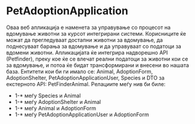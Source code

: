 # PetAdoptionApplication
Оваа веб апликација е наменета за управување со процесот на вдомување животни за курсот интегрирани системи. Корисниците ќе можат да прегледуваат достапни животни за вдомување, да поднесуваат барања за вдомување и да управуваат со податоци за вдомени животни. Апликацијата ќе интегрира надворешно API (Petfinder), преку кое ќе се влечат реални податоци за животни кои се за вдомување, и потоа ќе бидат трансформирани и внесени во нашата база. Ентитети кои би ги имало се: Animal, AdoptionForm, AdoptionShelter, PetAdoptionApplicationUser, Species и DTO за екстерното API: PetFinderAnimal. Релациите меѓу нив би биле: <br>
<ul>
<li>1-* меѓу Species и Animal</li>
<li>1-* меѓу AdoptionShelter и Animal</li>
<li>1-* меѓу Animal и AdoptionForm</li>
<li>1-* меѓу PetAdoptionApplicationUser и AdoptionForm</li>
</ul>
